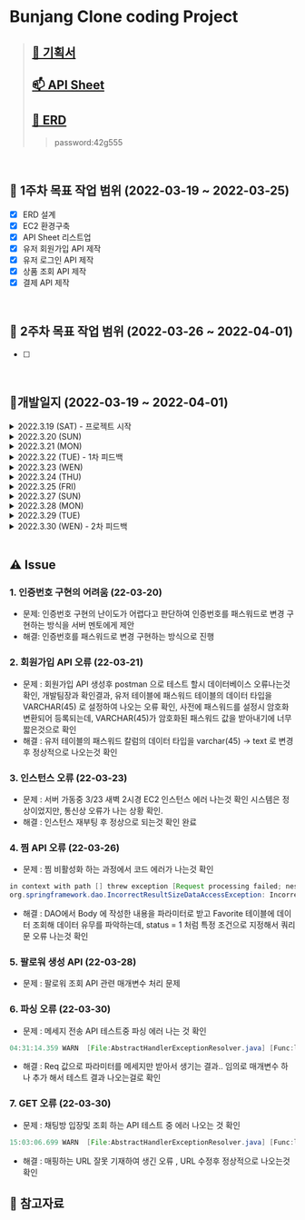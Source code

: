 # Bunjang Clone coding Project 
> ## [🙈 기획서](https://docs.google.com/document/d/1mJEql5gy8jLTYZXEtAzuZwmRtznI321b/edit)
> ## [📫 API Sheet](https://docs.google.com/spreadsheets/d/1saKFspgb7g0NZVLX445RVXS27s1UKaY5/edit#gid=990061567)    
> ## [🧩 ERD](https://aquerytool.com/aquerymain/index/?rurl=f5891c32-395a-4960-8e52-5380280e35ef&)
>> password:42g555

<br /> 

## 📌 1주차 목표 작업 범위 (2022-03-19 ~ 2022-03-25) 
- [x] ERD 설계
- [x] EC2 환경구축
- [x] API Sheet 리스트업
- [x] 유저 회원가입 API 제작
- [x] 유저 로그인 API 제작
- [x] 상품 조회 API 제작
- [x] 결제 API 제작

<br /> 

## 📌 2주차 목표 작업 범위 (2022-03-26 ~ 2022-04-01)
- [ ] 


<br /> 

## 📝개발일지 (2022-03-19 ~ 2022-04-01)
<details> 
<summary> 2022.3.19 (SAT) - 프로젝트 시작 </summary>
<div markdown="1">
 
 > 
  - 기획서 작성
  - EC2 서버 구축
  - RDS 구축
  - dev(localhost)/prod 폴더 나누어서 서브 도메인 적용
  - 마일로와 ERD 설계
 
</div>
</details>


<details> 
<summary> 2022.3.20 (SUN) </summary>
<div markdown="1">
 
 > 
  - 마일로와 ERD 설계
  - API 명세서 작성(리스트만 작성)
  - [로컬] 회원가입 API 작성(50%)
</div>
</details>

<details> 
<summary> 2022.3.21 (MON) </summary>
<div markdown="1">
 
 > 
  - [로컬] 회원가입 API (100%)
  - [로컬] 로그인 API (100%) 
  - 회원가입 API 서버 반영
  - 로그인 API 서버 반영 
</div>
</details>

<details> 
<summary> 2022.3.22 (TUE) - 1차 피드백</summary>
<div markdown="1">
 
 > 
  - API 명세서 리스트 작성 
  - validation 처리 (회원가입, 로그인 API 관련 처리 but 정규식은 아직 안함)
  - 개발팀장(코롱) 피드백
  - API 명세서 작성 (완성된 API 업데이트)

</div>
</details>

<details> 
<summary> 2022.3.23 (WEN) </summary>
<div markdown="1">
 
 > 
  - 마일로가 작성한 API 서버에 반영 (상품검색어 기준 조회, 상품카테고리 기준 조회)
  - [로컬] MyPage API (100%)
  - 회원 MyPage API 서버 반영
  - API 명세서 작성 (완성된 API 업데이트)
  - 서버 인스턴스 에러 발생 확인후 조치 완료
</div>
</details>

<details> 
<summary> 2022.3.24 (THU) </summary>
<div markdown="1">
 
 > 
  - 마일로가 작성한 API 서버에 반영 (상품상세조회, 메인페이지 API)
  - [로컬] 회원 성별 API (100%)
  - [로컬] 핸드폰번호 API (100%)
  - [로컬] 생년월일 수정 API (100%)
</div>
</details>

<details> 
<summary> 2022.3.25 (FRI) </summary>
<div markdown="1">
 
 
 > 
  - API 명세서 작성 (완성된 API 업데이트)
  - 더미데이터 생성 작업
</div>
</details>
 

 
<details> 
<summary> 2022.3.27 (SUN) </summary>
<div markdown="1">
 
 > 
  - 마일로가 작성한 API 서버에 반영 (결제 관련 API)
  - [로컬] 회원 팔로우 등록 및 삭제 API (100%)
  - 회원 팔로우 등록 및 삭제 API 서버 반영 
  - API 명세서 작성 (완성된 API 업데이트)
  - API 명세서 정리 작업
</div>
</details>

<details> 
<summary> 2022.3.28 (MON) </summary>
<div markdown="1">
 
 > 
  - [로컬] 배송지 주소 등록 API (100%)
  - [로컬] 배송지 주소 조회 API (100%)
  - [로컬] 배송지 주소 삭제 API (100%)
  - [로컬] 유저 삭제 API (100%)  
  - 배송지 주소 관련 API 및 유저 삭제 API 서버 반영
  - API 명세서 작성 (완성된 API 업데이트)
  - 상품 더미데이터 생성 작업
</div>
</details>

<details> 
<summary> 2022.3.29 (TUE) </summary>
<div markdown="1">
 
 > 
  - [로컬] 팔로워 API (35%)
  - [로컬] 번개톡 API (10%) 
  - API 명세서 정리
  - 번개톡 관련 샘플데이터 생성
</div>
</details>

<details> 
<summary> 2022.3.30 (WEN) - 2차 피드백 </summary>
<div markdown="1">
 
 > 
  - [로컬] 번개톡 채팅방 생성 API 작성 완료 (100%)
  - 번개톡 채팅방 생성 API 서버 반영
  - API 명세서 작성 (완성된 API 업데이트)
  - 쿼리문 수정 (유저 메인 페이지, 번개톡 채팅방 불러오기)
</div>
</details>


<br /> 

## ⚠ Issue
### 1. 인증번호 구현의 어려움 (22-03-20)
- 문제: 인증번호 구현의 난이도가 어렵다고 판단하여 인증번호를 패스워드로 변경 구현하는 방식을 서버 멘토에게 제안
- 해결: 인증번호를 패스워드로 변경 구현하는 방식으로 진행

### 2. 회원가입 API 오류 (22-03-21)
- 문제 : 회원가입 API 생성후 postman 으로 테스트 할시 데이터베이스 오류나는것확인, 개발팀장과 확인결과, 유저 테이블에 패스워드 테이블의 데이터 타입을 VARCHAR(45) 로 설정하여 나오는 오류 확인, 사전에 패스워드를 설정시 암호화 변환되어 등록되는데,  VARCHAR(45)가 암호화된 패스워드 값을 받아내기에 너무 짧은것으로 확인 
- 해결 : 유저 테이블의 패스워드 칼럼의 데이터 타입을 varchar(45) -> text 로 변경후 정상적으로 나오는것 확인

### 3. 인스턴스 오류 (22-03-23)
- 문제 : 서버 가동중 3/23 새벽 2시경 EC2 인스턴스 에러 나는것 확인 시스템은 정상이었지만, 통신상 오류가 나는 상황 확인.
- 해결 : 인스턴스 재부팅 후 정상으로 되는것 확인 완료


### 4. 찜 API 오류 (22-03-26)
- 문제 : 찜 비활성화 하는 과정에서 코드 에러가 나는것 확인
``` JAVA
in context with path [] threw exception [Request processing failed; nested exception is org.springframework.dao.IncorrectResultSizeDataAccessException: Incorrect result size: expected 1, actual 2] with root cause]- Servlet.service() for servlet [dispatcherServlet] in context with path [] threw exception [Request processing failed; nested exception is org.springframework.dao.IncorrectResultSizeDataAccessException: Incorrect result size: expected 1, actual 2] with root cause
org.springframework.dao.IncorrectResultSizeDataAccessException: Incorrect result size: expected 1, actual 2
```
- 해결 : DAO에서 Body 에 작성한 내용을 파라미터로 받고 Favorite 테이블에 데이터 조회해 데이터 유무를 파악하는데, status = 1 처럼 특정 조건으로 지정해서 쿼리문 오류 나는것 확인


### 5. 팔로워 생성 API (22-03-28)
- 문제 : 팔로워 조회 API 관련 매개변수 처리 문제 

### 6. 파싱 오류 (22-03-30)
- 문제 : 메세지 전송 API 테스트중 파싱 에러 나는 것 확인
 ``` JAVA
 04:31:14.359 WARN  [File:AbstractHandlerExceptionResolver.java] [Func:logException] [Line:207] [Message:Resolved [org.springframework.http.converter.HttpMessageNotReadableException: JSON parse error: Cannot construct instance of `com.example.demo.src.chat.model.PostChatMessageRep` (although at least one Creator exists): cannot deserialize from Object value (no delegate- or property-based Creator); nested exception is com.fasterxml.jackson.databind.exc.MismatchedInputException: Cannot construct instance of `com.example.demo.src.chat.model.PostChatMessageRep` (although at least one Creator exists): cannot deserialize from Object value (no delegate- or property-based Creator)

 ```
- 해결 : Req 값으로 파라미터를 메세지만 받아서 생기는 결과.. 임의로 매개변수 하나 추가 해서 테스트 결과 나오는걸로 확인


### 7. GET 오류 (22-03-30)
- 문제 : 채팅방 입장및 조회 하는 API 테스트 중 에러 나오는 것 확인
``` JAVA 
15:03:06.699 WARN  [File:AbstractHandlerExceptionResolver.java] [Func:logException] [Line:207] [Message:Resolved [org.springframework.web.HttpRequestMethodNotSupportedException: Request method 'GET' not supported]]- Resolved [org.springframework.web.HttpRequestMethodNotSupportedException: Request method 'GET' not supported]

```
- 해결 : 매핑하는 URL 잘못 기재하여 생긴 오류 , URL 수정후 정상적으로 나오는것 확인

## 🚀 참고자료

